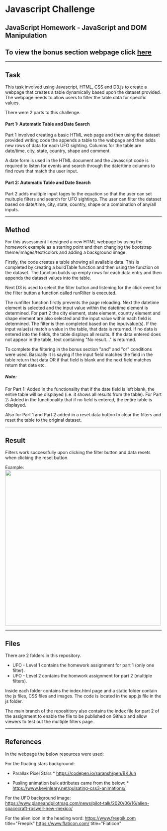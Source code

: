 # Javascript Challenge
## JavaScript Homework - JavaScript and DOM Manipulation
## To view the bonus section webpage click [here](https://lp-116.github.io/javascript-challenge/index.html)

---
## Task

This task involved using Javascript, HTML, CSS and D3.js to create a webpage that creates a table dynamically based upon the dataset provided. 
The webpage needs to allow users to filter the table data for specific values.

There were 2 parts to this challenge. 

#### Part 1: Automatic Table and Date Search
Part 1 involved creating a basic HTML web page and then using the dataset provided writing code the appends a table to the webpage and then adds new rows of data for each UFO sighting. Columns for the table are date/time, city, state, country, shape and comment.

A date form is used in the HTML document and the Javascript code is required to listen for events and search through the date/time columns to find rows that match the user input.

#### Part 2: Automatic Table and Date Search
Part 2 adds multiple input tages to the equation so that the user can set multuple filters and search for UFO sightings.
The user can filter the dataset based on date/time, city, state, country, shape or a combination of any/all inputs.

---
## Method

For this assessment I designed a new HTML webpage by using the homework example as a starting point and then changing the bootstrap theme/images/text/colors and adding a background image.

Firstly, the code creates a table showing all available data. This is completed by creating a buildTable function and then using the function on the dataset.
The function builds up empty rows for each data entry and then appends the dataset values into the table.

Next D3 is used to select the filter button and listening for the click event for the filter button a function called runRilter is executed.

The runfilter function firstly prevents the page reloading. Next the datetime element is selected and the input value within the datetime element is determined.
For part 2 the city element, state element, country element and shape element are also selected and the input value within each field is determined.
The filter is then completed based on the inputvalue(s). 
If the input value(s) match a value in the table, that data is returned. If no data is entered into the fields, the table displays all results.
If the data entered does not appear in the table, text containing "No result..." is returned.

To complete the filtering in the bonus section "and" and "or" conditions were used. Basically it is saying if the input field matches the field in the table return that data OR if that field is blank and the next field matches return that data etc.

##### Note: 
For Part 1: Added in the functionality that if the date field is left blank, the entire table will be displayed (i.e. it shows all results from the table).
For Part 2: Added in the functionality that if no field is entered, the entire table is displayed.

Also for Part 1 and Part 2 added in a reset data button to clear the filters and reset the table to the original dataset.

---
## Result

Filters work successfully upon clicking the filter button and data resets when clicking the reset button.

Example:
<img src="https://user-images.githubusercontent.com/82348616/129659041-17a5844e-73b9-435b-a681-cdf0902135d3.PNG" width="500">


---
## Files

There are 2 folders in this repository. 
* UFO - Level 1 contains the homework assignment for part 1 (only one filter).
* UFO - Level 2 contains the homwork assignment for part 2 (multiple filters).

Inside each folder contains the index.html page and a static folder contain the js files, CSS files and images.
The code is located in the app.js file in the js folder.

The main branch of the reposititory also contains the index file for part 2 of the assignment to enable the file to be published on Github and allow viewers to test out the multiple filters page.


---
## References 

In the webpage the below resources were used:

For the floating stars background:

* Parallax Pixel Stars *
https://codepen.io/saransh/pen/BKJun 

* Pusling animation bulk attributes came from the below: *
https://www.kevinleary.net/pulsating-css3-animations/

For the UFO background image:
https://www.planeandpilotmag.com/news/pilot-talk/2020/06/16/alien-spacecraft-roswell-new-mexico/


For the alien icon in the heading word:
https://www.freepik.com     title="Freepik" 
https://www.flaticon.com/   title="Flaticon"





